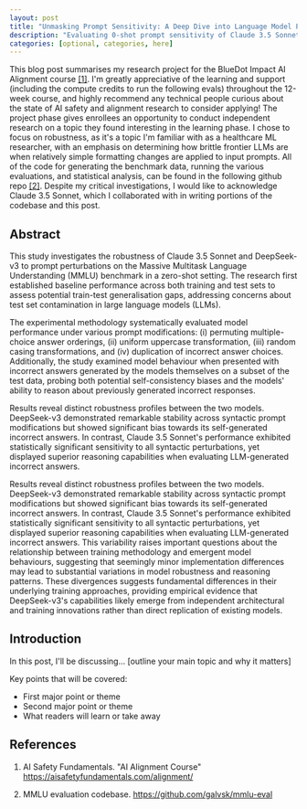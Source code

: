 ```yaml
---
layout: post
title: "Unmasking Prompt Sensitivity: A Deep Dive into Language Model Performance"
description: "Evaluating 0-shot prompt sensitivity of Claude 3.5 Sonnet and DeepSeek-v3 on MMLU"
categories: [optional, categories, here]
---
```


This blog post summarises my research project for the BlueDot Impact AI Alignment course [[1]](#references). I'm greatly appreciative of the learning and support (including the compute credits to run the following evals) throughout the 12-week course, and highly recommend any technical people curious about the state of AI safety and alignment research to consider applying! The project phase gives enrollees an opportunity to conduct independent research on a topic they found interesting in the learning phase. I chose to focus on robustness, as it's a topic I'm familiar with as a healthcare ML researcher, with an emphasis on determining how brittle frontier LLMs are when relatively simple formatting changes are applied to input prompts. All of the code for generating the benchmark data, running the various evaluations, and statistical analysis, can be found in the following github repo [[2]](#references). Despite my critical investigations, I would like to acknowledge Claude 3.5 Sonnet, which I collaborated with in writing portions of the codebase and this post.

## Abstract

This study investigates the robustness of Claude 3.5 Sonnet and DeepSeek-v3 to prompt perturbations on the Massive Multitask Language Understanding (MMLU) benchmark in a zero-shot setting. The research first established baseline performance across both training and test sets to assess potential train-test generalisation gaps, addressing concerns about test set contamination in large language models (LLMs). 

The experimental methodology systematically evaluated model performance under various prompt modifications: (i) permuting multiple-choice answer orderings, (ii) uniform uppercase transformation, (iii) random casing transformations, and (iv) duplication of incorrect answer choices. Additionally, the study examined model behaviour when presented with incorrect answers generated by the models themselves on a subset of the test data, probing both potential self-consistency biases and the models' ability to reason about previously generated incorrect responses.

Results reveal distinct robustness profiles between the two models. DeepSeek-v3 demonstrated remarkable stability across syntactic prompt modifications but showed significant bias towards its self-generated incorrect answers. In contrast, Claude 3.5 Sonnet's performance exhibited statistically significant sensitivity to all syntactic perturbations, yet displayed superior reasoning capabilities when evaluating LLM-generated incorrect answers.

Results reveal distinct robustness profiles between the two models. DeepSeek-v3 demonstrated remarkable stability across syntactic prompt modifications but showed significant bias towards its self-generated incorrect answers. In contrast, Claude 3.5 Sonnet's performance exhibited statistically significant sensitivity to all syntactic perturbations, yet displayed superior reasoning capabilities when evaluating LLM-generated incorrect answers. This variability raises important questions about the relationship between training methodology and emergent model behaviours, suggesting that seemingly minor implementation differences may lead to substantial variations in model robustness and reasoning patterns. These divergences suggests fundamental differences in their underlying training approaches, providing empirical evidence that DeepSeek-v3's capabilities likely emerge from independent architectural and training innovations rather than direct replication of existing models. 


## Introduction

In this post, I'll be discussing... [outline your main topic and why it matters]

Key points that will be covered:
- First major point or theme
- Second major point or theme
- What readers will learn or take away


## References

1. AI Safety Fundamentals. "AI Alignment Course" <https://aisafetyfundamentals.com/alignment/>

2. MMLU evaluation codebase. <https://github.com/galvsk/mmlu-eval>
